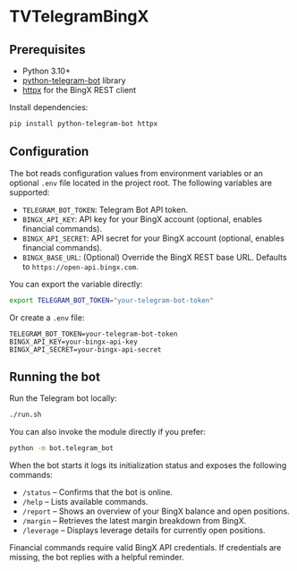 # TVTelegramBingX

## Prerequisites

- Python 3.10+
- [python-telegram-bot](https://docs.python-telegram-bot.org/en/stable/) library
- [httpx](https://www.python-httpx.org/) for the BingX REST client

Install dependencies:

```bash
pip install python-telegram-bot httpx
```

## Configuration

The bot reads configuration values from environment variables or an optional `.env` file located in the project root. The following variables are supported:

- `TELEGRAM_BOT_TOKEN`: Telegram Bot API token.
- `BINGX_API_KEY`: API key for your BingX account (optional, enables financial commands).
- `BINGX_API_SECRET`: API secret for your BingX account (optional, enables financial commands).
- `BINGX_BASE_URL`: (Optional) Override the BingX REST base URL. Defaults to `https://open-api.bingx.com`.

You can export the variable directly:

```bash
export TELEGRAM_BOT_TOKEN="your-telegram-bot-token"
```

Or create a `.env` file:

```env
TELEGRAM_BOT_TOKEN=your-telegram-bot-token
BINGX_API_KEY=your-bingx-api-key
BINGX_API_SECRET=your-bingx-api-secret
```

## Running the bot

Run the Telegram bot locally:

```bash
./run.sh
```

You can also invoke the module directly if you prefer:

```bash
python -m bot.telegram_bot
```

When the bot starts it logs its initialization status and exposes the following commands:

- `/status` – Confirms that the bot is online.
- `/help` – Lists available commands.
- `/report` – Shows an overview of your BingX balance and open positions.
- `/margin` – Retrieves the latest margin breakdown from BingX.
- `/leverage` – Displays leverage details for currently open positions.

Financial commands require valid BingX API credentials. If credentials are missing, the bot replies with a helpful reminder.
